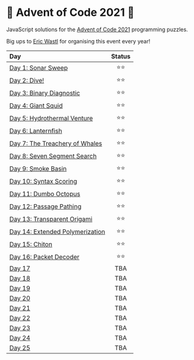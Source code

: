 # 🎄 Advent of Code 2021 🎄

JavaScript solutions for the [Advent of Code 2021](https://adventofcode.com/2021) programming puzzles.

Big ups to [Eric Wastl](https://twitter.com/ericwastl) for organising this event every year!

| Day | Status |
| :--- | :---: |
| [Day 1: Sonar Sweep](./day01) | ⭐⭐ |
| [Day 2: Dive!](./day02) | ⭐⭐ |
| [Day 3: Binary Diagnostic](./day03) | ⭐⭐ |
| [Day 4: Giant Squid](./day04) | ⭐⭐ |
| [Day 5: Hydrothermal Venture](./day05) | ⭐⭐ |
| [Day 6: Lanternfish](./day06) | ⭐⭐ |
| [Day 7: The Treachery of Whales](./day07) | ⭐⭐ |
| [Day 8: Seven Segment Search](./day08) | ⭐⭐ |
| [Day 9: Smoke Basin](./day09) | ⭐⭐ |
| [Day 10: Syntax Scoring](./day10) | ⭐⭐ |
| [Day 11: Dumbo Octopus](./day11) | ⭐⭐ |
| [Day 12: Passage Pathing](./day12) | ⭐⭐ |
| [Day 13: Transparent Origami](./day13) | ⭐⭐ |
| [Day 14: Extended Polymerization](./day14) | ⭐⭐ |
| [Day 15: Chiton](./day15) | ⭐⭐ |
| [Day 16: Packet Decoder](./day16) | ⭐⭐ |
| [Day 17](./day17) | TBA |
| [Day 18](./day18) | TBA |
| [Day 19](./day19) | TBA |
| [Day 20](./day20) | TBA |
| [Day 21](./day21) | TBA |
| [Day 22](./day22) | TBA |
| [Day 23](./day23) | TBA |
| [Day 24](./day24) | TBA |
| [Day 25](./day25) | TBA |
